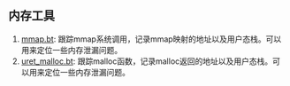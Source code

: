 



## 内存工具

1. [mmap.bt](./memory/mmap.bt): 跟踪mmap系统调用，记录mmap映射的地址以及用户态栈。可以用来定位一些内存泄漏问题。
1. [uret_malloc.bt](./memory/mmap.bt): 跟踪malloc函数，记录malloc返回的地址以及用户态栈。可以用来定位一些内存泄漏问题。
